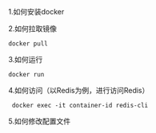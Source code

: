1.如何安装docker

2.如何拉取镜像

```shell
docker pull
```

3.如何运行

```shell
docker run
```

4.如何访问（以Redis为例，进行访问Redis）

```shell
 docker exec -it container-id redis-cli
```

5.如何修改配置文件

